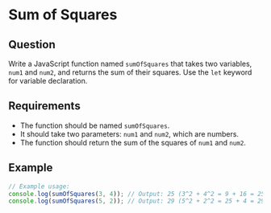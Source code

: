 # Sum of Squares

## Question

Write a JavaScript function named `sumOfSquares` that takes two variables, `num1` and `num2`, and returns the sum of their squares. Use the `let` keyword for variable declaration.

## Requirements

- The function should be named `sumOfSquares`.
- It should take two parameters: `num1` and `num2`, which are numbers.
- The function should return the sum of the squares of `num1` and `num2`.

## Example

```javascript
// Example usage:
console.log(sumOfSquares(3, 4)); // Output: 25 (3^2 + 4^2 = 9 + 16 = 25)
console.log(sumOfSquares(5, 2)); // Output: 29 (5^2 + 2^2 = 25 + 4 = 29)
```

